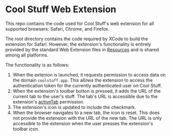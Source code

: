 # Cool Stuff Web Extension
This repo contains the code used for Cool Stuff's web extension for all supported browsers: Safari, Chrome, and Firefox.

The root directory contains the code required by XCode to build the extension for Safari. However, the extension's functionality is entirely provided by the standard Web Extension files in [Resources](https://github.com/fun-on-the-internet/cool-stuff-web-extension/tree/main/cool-stuff-web-extension%20Extension) and is shared among all platforms.

The functionality is as follows:
1. When the extenion is launched, it requests permission to access data on the domain `coolstuff.app`. This allows the extension to access the authentication token for the currently authenticated user on Cool Stuff.
2. When the extension's toolbar button is pressed, it adds the URL of the current tab to the user's stuff. The tab's URL is accessible due to the extension's [activeTab](https://developer.mozilla.org/en-US/docs/Mozilla/Add-ons/WebExtensions/manifest.json/permissions#activetab_permission) permission.
3. The extension's icon is updated to include the checkmark.
4. When the browser navigates to a new tab, the icon is reset. This does not provide the extension with the URL of the new tab. The URL is only accessible to the extension when the user presses the extension's toolbar icon.
